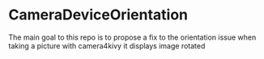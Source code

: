 # CameraDeviceOrientation
The main goal to this repo is to propose a fix to the orientation issue when taking a picture with camera4kivy it displays image rotated

